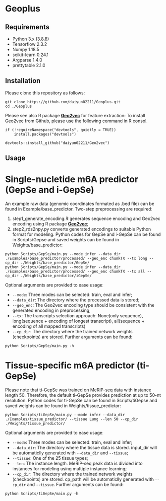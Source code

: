 # Geoplus
## Requirements
- Python 3.x (3.8.8)
- Tensorflow 2.3.2
- Numpy 1.18.5
- scikit-learn 0.24.1
- Argparse 1.4.0
- prettytable 2.1.0 
## Installation
Please clone this repository as follows:
```
git clone https://github.com/daiyun02211/Geoplus.git
cd ./Geoplus
```
Please see also R package [**Geo2vec**](https://github.com/daiyun02211/Geo2vec) for feature extraction:
To install Geo2vec from Github, please use the following command in R consol.
```
if (!requireNamespace("devtools", quietly = TRUE))
    install.packages("devtools")

devtools::install_github("daiyun02211/Geo2vec")
```
## Usage
# Single-nucletide m6A predictor (GepSe and i-GepSe)
An example raw data (genomic coordinates formated as .bed file) can be found in Example/base_predictor. Two-step preprocessing are required: 
1. step1_generate_encoding.R generates sequence encoding and Geo2vec encoding using R package [**Geo2vec**](https://github.com/daiyun02211/Geo2vec);
2. step2_rds2npy.py converts generated encodings to suitable Python format for modeling.
Python codes for GepSe and i-GepSe can be found in Scripts/Gepse and saved weights can be found in Weights/base_predictor:
```
python Scripts/GepSe/main.py --mode infer --data_dir ./Examples/base_predictor/processed/ --geo_enc chunkTX --tx long --cp_dir ./Weights/base_predictor/GepSe/
python Scripts/GepSe/main.py --mode infer --data_dir ./Examples/base_predictor/processed/ --geo_enc chunkTX --tx all --cp_dir ./Weights/base_predictor/iGepSe/
```
Optional arguments are provided to ease usage:
- ``--mode``: Three modes can be selected: train, eval and infer;
- ``--data_dir``: The directory where the processed data is stored;
- ``--geo_enc``: The Geo2vec encoding type should be consistent with the generated encoding in preprocessing;
- ``--tx``: The transcripts selection approach: None(only sequence), long(sequence + encoding of longest transcript), all(sequence + encoding of all mapped transcripts)
- ``--cp_dir``: The directory where the trained network weights (checkpoints) are stored.
Further arguments can be found:
```
python Scripts/GepSe/main.py -h
```
# Tissue-specific m6A predictor (ti-GepSe)
Please note that ti-GepSe was trained on MeRIP-seq data with instance length 50. Therefore, the default ti-GepSe provides prediction at up to 50-nt resolution.
Python codes for ti-GepSe can be found in Scripts/tiGepse and saved weights can be found in Weights/tissue_predictor:
```
python Scripts/tiGepSe/main.py --mode infer --data_dir ./Examples/tissue_predictor/ --tissue Lung --len 50 --cp_dir ./Weights/tissue_predictor/
```
Optional arguments are provided to ease usage:
- ``--mode``: Three modes can be selected: train, eval and infer;
- ``--data_dir``: The directory where the tissue data is stored. input_dir will be automaticlly generated with ``--data_dir`` and ``--tissue``;
- ``--tissue``: One of the 25 tissue types;
- ``--len``: The instance length. MeRIP-seq peak data is divided into instances for modeling using multiple instance learning; 
- ``--cp_dir``: The directory where the trained network weights (checkpoints) are stored. cp_path will be automaticlly generated with ``--cp_dir`` and ``--tissue``.
Further arguments can be found:
```
python Scripts/tiGepSe/main.py -h
```
